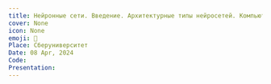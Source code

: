 ```yaml
---
title: Нейронные сети. Введение. Архитектурные типы нейросетей. Компьютерное зрение.
cover: None
icon: None
emoji: 🧠
Place: Сберуниверситет
Date: 08 Apr, 2024
Code: 
Presentation: 
---
```


